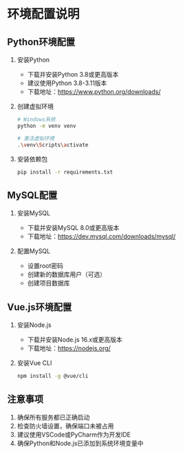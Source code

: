 # 环境配置说明

## Python环境配置

1. 安装Python
   - 下载并安装Python 3.8或更高版本
   - 建议使用Python 3.8-3.11版本
   - 下载地址：https://www.python.org/downloads/

2. 创建虚拟环境
   ```bash
   # Windows系统
   python -m venv venv
   
   # 激活虚拟环境
   .\venv\Scripts\activate
   ```

3. 安装依赖包
   ```bash
   pip install -r requirements.txt
   ```

## MySQL配置

1. 安装MySQL
   - 下载并安装MySQL 8.0或更高版本
   - 下载地址：https://dev.mysql.com/downloads/mysql/

2. 配置MySQL
   - 设置root密码
   - 创建新的数据库用户（可选）
   - 创建项目数据库

## Vue.js环境配置

1. 安装Node.js
   - 下载并安装Node.js 16.x或更高版本
   - 下载地址：https://nodejs.org/

2. 安装Vue CLI
   ```bash
   npm install -g @vue/cli
   ```

## 注意事项

1. 确保所有服务都已正确启动
2. 检查防火墙设置，确保端口未被占用
3. 建议使用VSCode或PyCharm作为开发IDE
4. 确保Python和Node.js已添加到系统环境变量中 